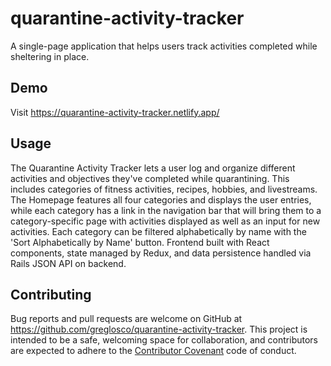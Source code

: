# quarantine-activity-tracker

A single-page application that helps users track activities completed while sheltering in place.

## Demo

Visit https://quarantine-activity-tracker.netlify.app/

## Usage

The Quarantine Activity Tracker lets a user log and organize different activities and objectives they've completed while quarantining. This includes categories of fitness activities, recipes, hobbies, and livestreams. The Homepage features all four categories and displays the user entries, while each category has a link in the navigation bar that will bring them to a category-specific page with activities displayed as well as an input for new activities. Each category can be filtered alphabetically by name with the 'Sort Alphabetically by Name' button. Frontend built with React components, state managed by Redux, and data persistence handled via Rails JSON API on backend.

## Contributing

Bug reports and pull requests are welcome on GitHub at https://github.com/greglosco/quarantine-activity-tracker. This project is intended to be a safe, welcoming space for collaboration, and contributors are expected to adhere to the [Contributor Covenant](http://contributor-covenant.org) code of conduct.
